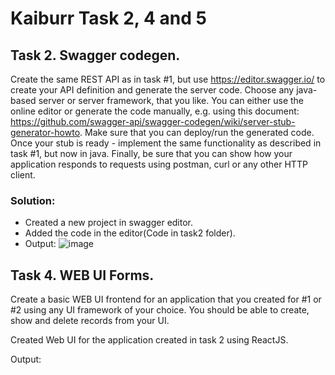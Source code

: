 # Kaiburr Task 2, 4 and 5

## Task 2. Swagger codegen.

Create the same REST API as in task #1, but use https://editor.swagger.io/ to create your API definition and generate the server code. Choose any java-based server or server framework, that you like. You can either use the online editor or generate the code manually, e.g. using this document: https://github.com/swagger-api/swagger-codegen/wiki/server-stub-generator-howto. Make sure that you can deploy/run the generated code. Once your stub is ready - implement the same functionality as described in task #1, but now in java. Finally, be sure that you can show how your application responds to requests using postman, curl or any other HTTP client.

### Solution:

- Created a new project in swagger editor.
- Added the code in the editor(Code in task2 folder).
- Output:
![image](https://user-images.githubusercontent.com/64153988/235301151-8a4a8749-5a55-4337-b401-1b0bcc115e5f.png)

## Task 4. WEB UI Forms.

Create a basic WEB UI frontend for an application that you created for #1 or #2 using any UI framework of your choice. You should be able to create, show and delete records from your UI. 

Created Web UI for the application created in task 2 using ReactJS.

Output: